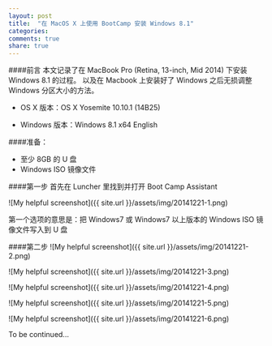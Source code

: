 ```yaml
---
layout: post
title:  "在 MacOS X 上使用 BootCamp 安装 Windows 8.1"
categories:
comments: true
share: true
---
```

####前言
本文记录了在 MacBook Pro (Retina, 13-inch, Mid 2014) 下安装 Windows 8.1 的过程。
以及在 Macbook 上安装好了 Windows 之后无损调整 Windows 分区大小的方法。

- OS X 版本：OS X Yosemite 10.10.1 (14B25)

- Windows 版本：Windows 8.1 x64 English

####准备：

- 至少 8GB 的 U 盘
- Windows ISO 镜像文件

####第一步
首先在 Luncher 里找到并打开 Boot Camp Assistant

![My helpful screenshot]({{ site.url }}/assets/img/20141221-1.png)

第一个选项的意思是：把 Windows7 或 Windows7 以上版本的 Windows ISO 镜像文件写入到 U 盘


####第二步
![My helpful screenshot]({{ site.url }}/assets/img/20141221-2.png)


![My helpful screenshot]({{ site.url }}/assets/img/20141221-3.png)


![My helpful screenshot]({{ site.url }}/assets/img/20141221-4.png)


![My helpful screenshot]({{ site.url }}/assets/img/20141221-5.png)


![My helpful screenshot]({{ site.url }}/assets/img/20141221-6.png)

To be continued...
